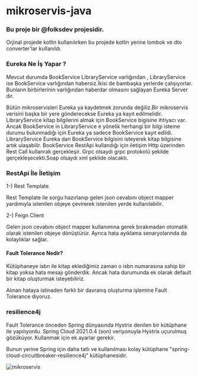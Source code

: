 # mikroservis-java

### Bu proje bir @folksdev projesidir. 

 Orjinal projede kotlin kullanılırken bu projede kotlin yerine lombok ve dto converter'lar kullanıldı.
 
 
 ### Eureka Ne İş Yapar ?
 Mevcut durumda BookService LibraryService varlığından , LibraryService ise BookService varlığından habersiz.İkisi de bambaşka yerlerde çalışıyorlar.
 Bunların birbirlerinin varlığından haberdar olmasını sağlayan Eureka Server dır.
 
 Bütün mikroservisleri Eureka ya kaydetmek zorunda değiliz.Bir mikroservis verisini başka bir yere gönderecekse Eureka ya kayıt edilmelidir.
 LibraryService kitap bilgilerini almak için BookService bigisine ihtiyacı var. Ancak BookService in LibraryService e yönelik herhangi bir bilgi isteme durumu
 bulunmadığı için Eureka ya sadece BookService kayıt edildi. LibraryService Eureka dan BookService bilgisini isteyerek kitap bilgisine artık ulaşabilir.
 BookService RestApi kullandığı için iletişim Http üzerinden Rest Call kullanrak gerçekleşir. Grpc olsaydı grpc protokolü şekilde gerçekleşecekti.Soap olsaydı xml 
 şeklide olacaktı.
 
 ### RestApi İle İletişim
 
 1-) Rest Template
 
 Rest Template ile sorgu hazırlanıp gelen json cevabını object mapper yardımıyla istenilen objeye çevirerek istenilen yerde kullanılabilir.
 
 2-) Feign Client
 
   Gelen json cevabını object mapper kullanımına gerek bırakmadan otomatik olarak istenilen objeye dönüştürür.
  Ayrıca hata ayıklama senaryolarında da kolaylıklar sağlar.
 
 
 #### Fault Tolerance Nedir?
 
  Kütüphaneye isbn ile kitap eklediğimiz zaman o isbn numarasına sahip bir kitap yoksa hata mesajı gönderdik. Ancak hata durumunda ek olarak default bir kitap
  oluşturmak isteyebiliriz. 
  
  Alınan hataya istinaden farklı bir davranış oluşturma işlemine Fault Tolerance diyoruz. 
 
  
 ### resilience4j

  Fault Tolerance önceden Spring dünyasında Hystrix denilen bir kütüphane ile yapılıyordu.
  Spring Cloud 2021.0.4 (son) veriyonuyla Hystrix uçurulmuş gözüküyor. 
  Kullanmak için ek ayarlar gerekir.
  
  Bunun yerine Spring için daha tatlı ve kullanılması kolay kütüphane "spring-cloud-circuitbreaker-resilience4j" kütüphanesidir.
 
 
![mikroservis](https://user-images.githubusercontent.com/101670417/196227595-ce0cb256-bc41-41a2-b111-a5212b9bac0a.jpg)

